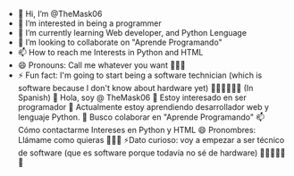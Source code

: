 - 👋 Hi, I’m @TheMask06
- 👀 I’m interested in being a programmer
- 🌱 I’m currently learning Web developer, and Python Lenguage
- 💞️ I’m looking to collaborate on "Aprende Programando"
- 📫 How to reach me Interests in Python and HTML 
- 😄 Pronouns: Call me whatever you want 🤣🤣🤣
- ⚡ Fun fact: I'm going to start being a software technician (which is software because I don't know about hardware yet) 🤣🤣🤣🤣🤣🤣
(In Spanish)
👋 Hola, soy @ TheMask06
👀 Estoy interesado en ser programador
🌱 Actualmente estoy aprendiendo desarrollador web y lenguaje Python.
💞️ Busco colaborar en "Aprende Programando"
📫 Cómo contactarme Intereses en Python y HTML
😄 Pronombres: Llámame como quieras 🤣🤣🤣
⚡Dato curioso: voy a empezar a ser técnico de software (que es software porque todavía no sé de hardware) 🤣🤣🤣🤣🤣🤣
<!---
TheMask06/TheMask06 is a ✨ special ✨ repository because its `README.md` (this file) appears on your GitHub profile.
You can click the Preview link to take a look at your changes.
--->
